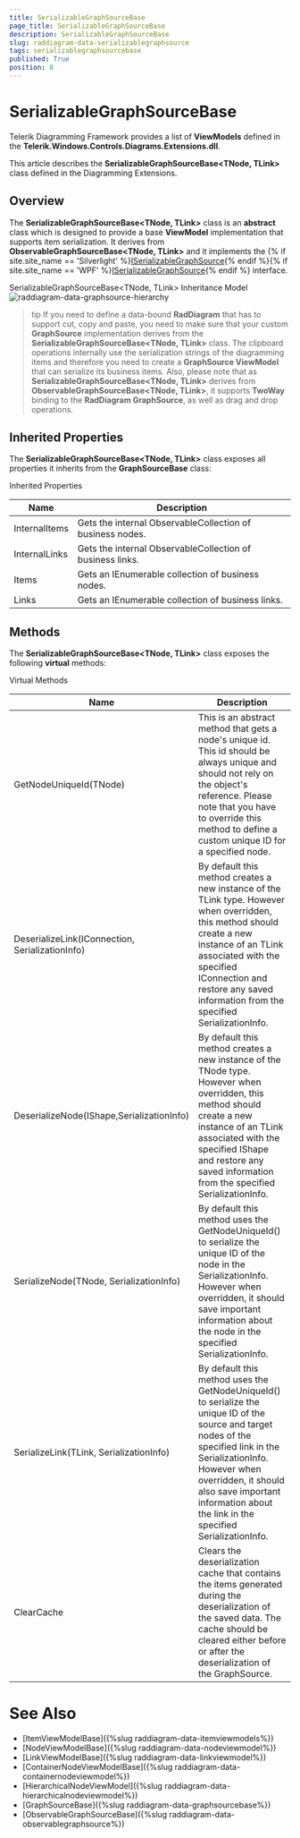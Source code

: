 ```yaml
---
title: SerializableGraphSourceBase
page_title: SerializableGraphSourceBase
description: SerializableGraphSourceBase
slug: raddiagram-data-serializablegraphsource
tags: serializablegraphsourcebase
published: True
position: 8
---
```


# SerializableGraphSourceBase

Telerik Diagramming Framework provides a list of __ViewModels__ defined in the __Telerik.Windows.Controls.Diagrams.Extensions.dll__.	  

This article describes the __SerializableGraphSourceBase<TNode, TLink>__ class defined in the Diagramming Extensions.	  

## Overview

The __SerializableGraphSourceBase<TNode, TLink>__ class is an __abstract__ class which is designed to provide a base __ViewModel__ implementation that supports item serialization. It derives from __ObservableGraphSourceBase<TNode, TLink>__ and it implements the {% if site.site_name == 'Silverlight' %}[ISerializableGraphSource](http://www.telerik.com/help/silverlight/t_telerik_windows_diagrams_core_iserializablegraphsource.html){% endif %}{% if site.site_name == 'WPF' %}[ISerializableGraphSource](http://www.telerik.com/help/wpf/t_telerik_windows_diagrams_core_iserializablegraphsource.html){% endif %} interface.		

SerializableGraphSourceBase<TNode, TLink> Inheritance Model
![raddiagram-data-graphsource-hierarchy](images/raddiagram-data-graphsource-hierarchy.png)

>tip If you need to define a data-bound __RadDiagram__ that has to support cut, copy and paste, you need to make sure that your custom __GraphSource__ implementation derives from the __SerializableGraphSourceBase<TNode, TLink>__ class. The clipboard operations internally use the serialization strings of the diagramming items and therefore you need to create a __GraphSource ViewModel__ that can serialize its business items. Also, please note that as __SerializableGraphSourceBase<TNode, TLink>__ derives from  __ObservableGraphSourceBase<TNode, TLink>__, it supports __TwoWay__ binding to the __RadDiagram GraphSource__, as well as drag and drop operations.        

## Inherited Properties

The __SerializableGraphSourceBase<TNode, TLink>__ class exposes all properties it inherits from the __GraphSourceBase__ class:		

Inherited Properties

|Name|Description|
|----|-----------|
|InternalItems|Gets the internal ObservableCollection of business nodes.|
|InternalLinks|Gets the internal ObservableCollection of business links.|
|Items|Gets an IEnumerable collection of business nodes.|
|Links|Gets an IEnumerable collection of business links.|

## Methods

The __SerializableGraphSourceBase<TNode, TLink>__ class exposes the following __virtual__ methods:
		
Virtual Methods

|Name|Description|
|----|-----------|
|GetNodeUniqueId(TNode)|This is an abstract method that gets a node's unique id. This id should be always unique and should not rely on the object's reference. Please note that you have to override this method to define a custom unique ID for a specified node.|
|DeserializeLink(IConnection, SerializationInfo)|By default this method creates a new instance of the TLink type. However when overridden, this method should create a new instance of an TLink associated with the specified IConnection and restore any saved information from the specified SerializationInfo.|
|DeserializeNode(IShape,SerializationInfo)|By default this method creates a new instance of the TNode type. However when overridden, this method should create a new instance of an TLink associated with the specified IShape and restore any saved information from the specified SerializationInfo.|
|SerializeNode(TNode, SerializationInfo)|By default this method uses the GetNodeUniqueId() to serialize the unique ID of the node in the SerializationInfo. However when overridden, it should save important information about the node in the specified SerializationInfo.|
|SerializeLink(TLink, SerializationInfo)|By default this method uses the GetNodeUniqueId() to serialize the unique ID of the source and target nodes of the specified link in the SerializationInfo. However when overridden, it should also save important information about the link in the specified SerializationInfo.|
|ClearCache|Clears the deserialization cache that contains the items generated during the deserialization of the saved data. The cache should be cleared either before or after the deserialization of the GraphSource.|

# See Also
 * [ItemViewModelBase]({%slug raddiagram-data-itemviewmodels%})
 * [NodeViewModelBase]({%slug raddiagram-data-nodeviewmodel%})
 * [LinkViewModelBase]({%slug raddiagram-data-linkviewmodel%})
 * [ContainerNodeViewModelBase]({%slug raddiagram-data-containernodeviewmodel%})
 * [HierarchicalNodeViewModel]({%slug raddiagram-data-hierarchicalnodeviewmodel%})
 * [GraphSourceBase]({%slug raddiagram-data-graphsourcebase%})
 * [ObservableGraphSourceBase]({%slug raddiagram-data-observablegraphsource%})
